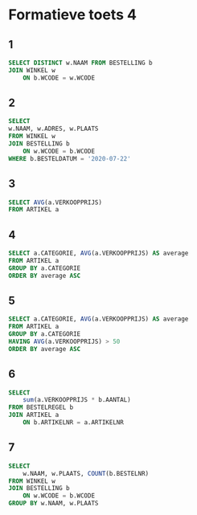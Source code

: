 # Formatieve toets 4

## 1

```sql
SELECT DISTINCT w.NAAM FROM BESTELLING b
JOIN WINKEL w
	ON b.WCODE = w.WCODE
```

## 2

```sql
SELECT
w.NAAM, w.ADRES, w.PLAATS
FROM WINKEL w
JOIN BESTELLING b
	ON w.WCODE = b.WCODE
WHERE b.BESTELDATUM = '2020-07-22'
```

## 3

```sql
SELECT AVG(a.VERKOOPPRIJS)
FROM ARTIKEL a
```

## 4

```sql
SELECT a.CATEGORIE, AVG(a.VERKOOPPRIJS) AS average
FROM ARTIKEL a
GROUP BY a.CATEGORIE
ORDER BY average ASC
```

## 5

```sql
SELECT a.CATEGORIE, AVG(a.VERKOOPPRIJS) AS average
FROM ARTIKEL a
GROUP BY a.CATEGORIE
HAVING AVG(a.VERKOOPPRIJS) > 50
ORDER BY average ASC
```

## 6

```sql
SELECT
	sum(a.VERKOOPPRIJS * b.AANTAL)
FROM BESTELREGEL b
JOIN ARTIKEL a
	ON b.ARTIKELNR = a.ARTIKELNR
```

## 7

```sql
SELECT
	w.NAAM, w.PLAATS, COUNT(b.BESTELNR)
FROM WINKEL w
JOIN BESTELLING b
	ON w.WCODE = b.WCODE
GROUP BY w.NAAM, w.PLAATS
```
